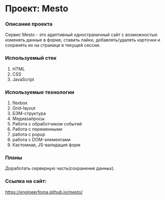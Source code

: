 # Проект: Mesto

### Описание проекта
Сервис Mesto - это адаптивный одностраничный сайт с возможностью изменять данные в форме, ставить лайки, добавлять/удалять карточки и сохранять их на странице в текущей сессии.

### Используемый стек
1. HTML
2. CSS
3. JavaScript

### Используемые технологии
1. flexbox
2. Grid-layout
3. БЭМ-структура
4. Медиазапросы
5. Работа с обработчиком событий
6. Работа с переменными
7. работа с popup
8. работа с DOM-элементами
9. Кастомная, JS-валидация форм

### Планы
Доработать серверную часть(сохранение данных).

### Ссылка на сайт:
https://engineerfoma.github.io/mesto/